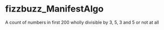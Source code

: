# fizzbuzz_ManifestAlgo
A count of numbers in first 200 wholly divisible by 3, 5, 3 and 5 or not at all
